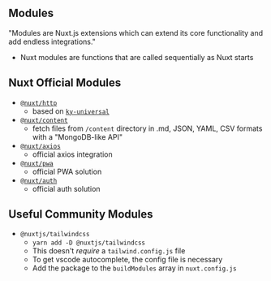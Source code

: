 ## Modules

"Modules are Nuxt.js extensions which can extend its core functionality and add endless integrations."

- Nuxt modules are functions that are called sequentially as Nuxt starts

## Nuxt Official Modules

- [`@nuxt/http`](https://http.nuxtjs.org/)
	- based on [`ky-universal`](https://github.com/sindresorhus/ky-universal)
- [`@nuxt/content`](https://content.nuxtjs.org/)
	- fetch files from `/content` directory in .md, JSON, YAML, CSV formats with a "MongoDB-like API"
- [`@nuxt/axios`](https://axios.nuxtjs.org/)
	- official axios integration
- [`@nuxt/pwa`](https://pwa.nuxtjs.org/)
	- official PWA solution
- [`@nuxt/auth`](https://auth.nuxtjs.org/)
	- official auth solution

## Useful Community Modules

- `@nuxtjs/tailwindcss`
	- `yarn add -D @nuxtjs/tailwindcss`
	- This doesn't *require* a `tailwind.config.js` file
	- To get vscode autocomplete, the config file is necessary
	- Add the package to the `buildModules` array in `nuxt.config.js`